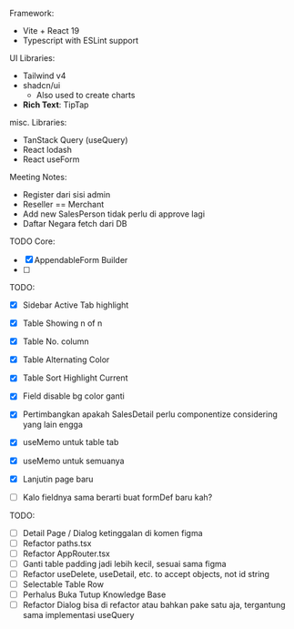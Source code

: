 []()Framework: 
- Vite + React 19
- Typescript with ESLint support

UI Libraries:
- Tailwind v4
- shadcn/ui
	- Also used to create charts
- **Rich Text**: TipTap

misc. Libraries:
- TanStack Query (useQuery)
- React lodash
- React useForm



Meeting Notes:
- Register dari sisi admin
- Reseller == Merchant
- Add new SalesPerson tidak perlu di approve lagi
- Daftar Negara fetch dari DB


TODO Core:
- [x] AppendableForm Builder
- [ ] 

TODO: 
- [x] Sidebar Active Tab highlight
- [x] Table Showing n of n
- [x] Table No. column
- [x] Table Alternating Color
- [x] Table Sort Highlight Current
- [x] Field disable bg color ganti
- [x] Pertimbangkan apakah SalesDetail perlu componentize considering yang lain engga
- [x] useMemo untuk table tab
- [x] useMemo untuk semuanya
- [x] Lanjutin page baru
- [ ] Kalo fieldnya sama berarti buat formDef baru kah?


TODO:
- [ ] Detail Page / Dialog ketinggalan di komen figma
- [ ] Refactor paths.tsx
- [ ] Refactor AppRouter.tsx
- [ ] Ganti table padding jadi lebih kecil, sesuai sama figma
- [ ] Refactor useDelete, useDetail, etc. to accept objects, not id string
- [ ] Selectable Table Row
- [ ] Perhalus Buka Tutup Knowledge Base
- [ ] Refactor Dialog bisa di refactor atau bahkan pake satu aja, tergantung sama implementasi useQuery